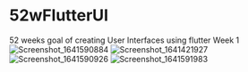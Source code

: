 # 52wFlutterUI
52 weeks goal of creating User Interfaces using flutter
Week 1
![Screenshot_1641590884](https://user-images.githubusercontent.com/61246632/148682782-6c9675b7-46ef-472d-bd39-ccb9d455921c.png)
![Screenshot_1641421927](https://user-images.githubusercontent.com/61246632/148682815-cd5d2be6-8523-4587-8127-49f396f05e24.png)
![Screenshot_1641590926](https://user-images.githubusercontent.com/61246632/148682824-4dd5644d-98d8-4df6-a00c-4a48f78eec8f.png)
![Screenshot_1641591983](https://user-images.githubusercontent.com/61246632/148682830-47a2c1bb-7bfc-4b79-96f4-27f76b7793e6.png)
